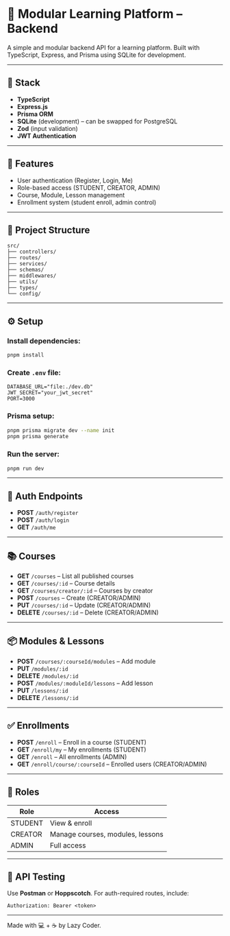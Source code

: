 # 📘 Modular Learning Platform – Backend

A simple and modular backend API for a learning platform. Built with TypeScript, Express, and Prisma using SQLite for development.

---

## 🔧 Stack

- **TypeScript**
- **Express.js**
- **Prisma ORM**
- **SQLite** (development) – can be swapped for PostgreSQL
- **Zod** (input validation)
- **JWT Authentication**

---

## 🚀 Features

- User authentication (Register, Login, Me)
- Role-based access (STUDENT, CREATOR, ADMIN)
- Course, Module, Lesson management
- Enrollment system (student enroll, admin control)

---

## 📁 Project Structure

```
src/
├── controllers/
├── routes/
├── services/
├── schemas/
├── middlewares/
├── utils/
├── types/
└── config/
```

---

## ⚙️ Setup

### Install dependencies:

```bash
pnpm install
```

### Create `.env` file:

```env
DATABASE_URL="file:./dev.db"
JWT_SECRET="your_jwt_secret"
PORT=3000
```

### Prisma setup:

```bash
pnpm prisma migrate dev --name init
pnpm prisma generate
```

### Run the server:

```bash
pnpm run dev
```

---

## 🔐 Auth Endpoints

- **POST** `/auth/register`
- **POST** `/auth/login`
- **GET** `/auth/me`

---

## 📚 Courses

- **GET** `/courses` – List all published courses
- **GET** `/courses/:id` – Course details
- **GET** `/courses/creator/:id` – Courses by creator
- **POST** `/courses` – Create (CREATOR/ADMIN)
- **PUT** `/courses/:id` – Update (CREATOR/ADMIN)
- **DELETE** `/courses/:id` – Delete (CREATOR/ADMIN)

---

## 📦 Modules & Lessons

- **POST** `/courses/:courseId/modules` – Add module
- **PUT** `/modules/:id`
- **DELETE** `/modules/:id`
- **POST** `/modules/:moduleId/lessons` – Add lesson
- **PUT** `/lessons/:id`
- **DELETE** `/lessons/:id`

---

## ✅ Enrollments

- **POST** `/enroll` – Enroll in a course (STUDENT)
- **GET** `/enroll/my` – My enrollments (STUDENT)
- **GET** `/enroll` – All enrollments (ADMIN)
- **GET** `/enroll/course/:courseId` – Enrolled users (CREATOR/ADMIN)

---

## 🧑 Roles

| **Role**   | **Access**                          |
|------------|-------------------------------------|
| STUDENT    | View & enroll                       |
| CREATOR    | Manage courses, modules, lessons    |
| ADMIN      | Full access                         |

---

## 🧪 API Testing

Use **Postman** or **Hoppscotch**. For auth-required routes, include:

```
Authorization: Bearer <token>
```

---

Made with 💻 + ☕️ by Lazy Coder.